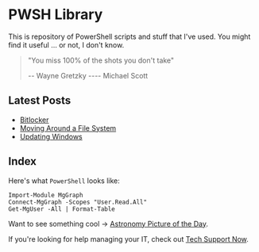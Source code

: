 # PWSH Library

This is repository of PowerShell scripts and stuff that I've used.
You might find it useful ... or not, I don't know.

> "You miss 100% of the shots you don't take"
>
> -- Wayne Gretzky
> ---- Michael Scott

## Latest Posts

- [Bitlocker](/blog/bitlocker)
- [Moving Around a File System](/blog/filesystem)
- [Updating Windows](/blog/update)

## Index


Here's what `PowerShell` looks like:

```
Import-Module MgGraph
Connect-MgGraph -Scopes "User.Read.All"
Get-MgUser -All | Format-Table
```

Want to see something cool -> [Astronomy Picture of the Day](https://apod.nasa.gov/apod/).

If you're looking for help managing your IT, check out [Tech Support Now](https://www.tsntx.com).